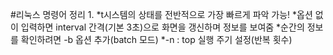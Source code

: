 #리눅스 명령어 정리
1.<top>
  *t시스템의 상태를 전반적으로 가장 빠르게 파악 가능!
  *옵션 없이 입력하면 interval 간격(기본 3초)으로 화면을 갱신하며 정보를 보여줌
  *순간의 정보를 확인하려면 -b 옵션 추가(batch 모드)
  *-n : top 실행 주기 설정(반복 횟수)
  
